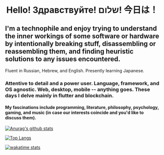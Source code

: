 <h1 align="center">Hello! Здравствуйте! שלום! 今日は！</h1>

<h2>I'm a technophile and enjoy trying to understand the inner workings of some software or hardware by intentionally breaking stuff, disassembling or reassembling them, and finding heuristic solutions to any issues encountered.</h2>

Fluent in Russian, Hebrew, and English. Presently learning Japanese.

<h3>Attentive to detail and a power user. Language, framework, and OS agnostic. Web, desktop, mobile -- anything goes. These days I delve mainly in flutter and blockchain.</h3>

<h4>My fascinations include programming, literature, philosophy, psychology, gaming, and music (in case our interests coincide and you'd like to discuss them).</h4>

[![Anurag's github stats](https://github-readme-stats.vercel.app/api?username=agondev)](https://github.com/anuraghazra/github-readme-stats)

[![Top Langs](https://github-readme-stats.vercel.app/api/top-langs/?username=agondev)](https://github.com/anuraghazra/github-readme-stats)

[![wakatime stats](https://github-readme-stats.vercel.app/api/wakatime?username=Agon)](https://github.com/anuraghazra/github-readme-stats)
